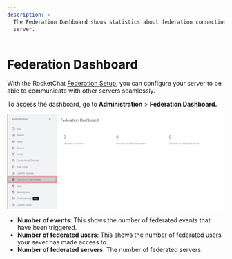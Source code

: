 ```yaml
---
description: >-
  The Federation Dashboard shows statistics about federation connection on your
  server.
---
```


# Federation Dashboard

With the RocketChat [Federation Setup](../settings/federation.md), you can configure your server to be able to communicate with other servers seamlessly.

To access the dashboard, go to **Administration** > **Federation Dashboard.**

![](<../../../.gitbook/assets/image (658) (1).png>)

* **Number of events**: This shows the number of federated events that have been triggered.
* **Number of federated users**: This shows the number of federated users your sever has made access to.
* **Number of federated servers**: The number of federated servers.
